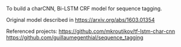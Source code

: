 To build a charCNN, Bi-LSTM CRF model for sequence tagging.


Original model described in https://arxiv.org/abs/1603.01354


Referenced projects:
https://github.com/mkroutikov/tf-lstm-char-cnn
https://github.com/guillaumegenthial/sequence_tagging
